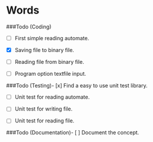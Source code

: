 Words
=====
###Todo (Coding)

- [ ] First simple reading automate. 

- [x] Saving file to binary file. 
- [ ] Reading file from binary file.  

- [ ] Program option textfile input. 



###Todo (Testing)- [x] Find a easy to use unit test library.

- [ ] Unit test for reading automate.

- [ ] Unit test for writing file.

- [ ] Unit test for reading file.
 


###Todo (Documentation)- [ ] Document the concept.

